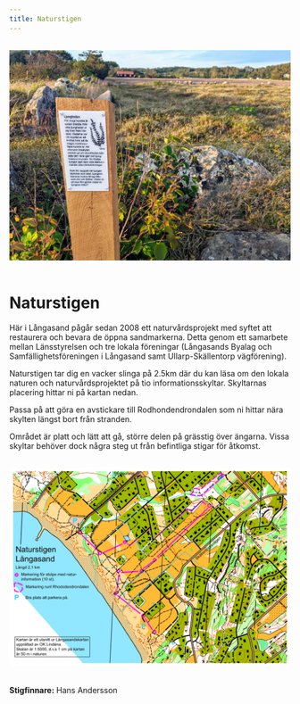 ```yaml
---
title: Naturstigen
---
```

<br>

<div class="center">
    <img width="800" src="/assets/images/naturstigen.jpg" />
</div>

<br>

# Naturstigen

Här i Långasand pågår sedan 2008 ett naturvårdsprojekt med syftet att restaurera och bevara de öppna sandmarkerna. Detta genom ett samarbete mellan Länsstyrelsen och tre lokala föreningar (Långasands Byalag och Samfällighetsföreningen i Långasand samt Ullarp-Skällentorp vägförening).

Naturstigen tar dig en vacker slinga på 2.5km där du kan läsa om den lokala naturen och naturvårdsprojektet på tio informationsskyltar. Skyltarnas placering hittar ni på kartan nedan. 

Passa på att göra en avstickare till Rodhondendrondalen som ni hittar nära skylten längst bort från stranden.

Området är platt och lätt att gå, större delen på grässtig över ängarna. Vissa skyltar behöver dock några steg ut från befintliga stigar för åtkomst. 

<br>

<div class="center">
    <img width="800" src="/assets/images/naturstigen_map.jpg" />
</div>

<br>

<strong>Stigfinnare:</strong> Hans Andersson
